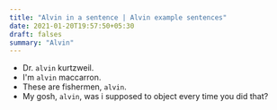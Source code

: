 ```yaml
---
title: "Alvin in a sentence | Alvin example sentences"
date: 2021-01-20T19:57:50+05:30
draft: falses
summary: "Alvin"
---
```

- Dr. `alvin` kurtzweil.
- I'm `alvin` maccarron.
- These are fishermen, `alvin`.
- My gosh, `alvin`, was i supposed to object every time you did that?
                 
